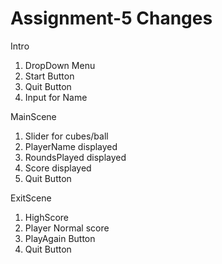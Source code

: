 # Assignment-5 Changes

Intro
  1. DropDown Menu
  2. Start Button
  3. Quit Button
  4. Input for Name

MainScene
  1. Slider for cubes/ball
  2. PlayerName displayed
  3. RoundsPlayed displayed
  4. Score displayed
  5. Quit Button

ExitScene
  1. HighScore 
  2. Player Normal score
  3. PlayAgain Button
  4. Quit Button
 
